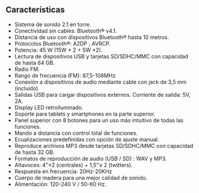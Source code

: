 ## Características

- Sistema de sonido 2.1 en torre.
- Conectividad sin cables: Bluetooth® v4.1.
- Distancia de uso con dispositivos Bluetooth®  hasta 10 metros.
- Protocolos Bluetooth®: A2DP ; AVRCP.
- Potencia: 45 W (15W * 2 + 5W *2).
- Lectura de dispositivos USB y tarjetas  SD/SDHC/MMC con capacidad de hasta 64 GB.
- Radio FM.
- Rango de frecuencia (FM): 87,5-108MHz
- Conexión a dispositivos de audio mediante cable con jack de 3,5 mm (incluido).
- Salidas USB para cargar dispositivos externos. Corriente de salida: 5V, 2A.
- Display LED retroiluminado.
- Soporte para tablets y smartphones en la parte superior.
- Panel superior con 8 botones para un uso más intuitivo de todas las funciones.
- Mando a distancia con control total de funciones.
- Ecualizaciones predefinidas con opción de ajuste manual.
- Reproduce archivos MP3 desde tarjetas SD/SDHC/MMC con capacidad de hasta 32 GB.
- Formatos de reproducción de audio (USB / SD) : WAV y MP3.
- Altavoces: 4"×2 (centrales) + 1,5''x 2 (twitters).
- Respuesta en frecuencia: 20Hz-20KHz
- Cuerpo de madera para una mejor calidad de sonido.
- Alimentación: 120-240 V / 50-60 Hz.
